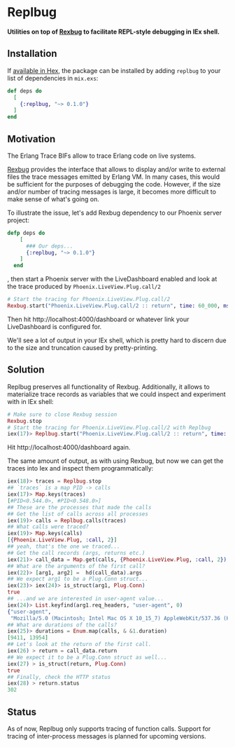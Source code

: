 # Replbug

**Utilities on top of [Rexbug](https://github.com/nietaki/rexbug) to facilitate REPL-style debugging in IEx shell.**

## Installation

If [available in Hex](https://hex.pm/docs/publish), the package can be installed
by adding `replbug` to your list of dependencies in `mix.exs`:

```elixir
def deps do
  [
    {:replbug, "~> 0.1.0"}
  ]
end
```

## Motivation

The Erlang Trace BIFs allow to trace Erlang code on live systems.

[Rexbug](https://github.com/nietaki/rexbug) provides the interface that allows to display and/or write to external files the trace messages emitted by Erlang VM. In many cases, this would be sufficient for the purposes of debugging the code. However, if the size and/or number of tracing messages is large, it becomes more difficult to make sense of what's going on.

To illustrate the issue, let's add Rexbug dependency to our Phoenix server project:
```elixir
defp deps do
    [
      ### Our deps...
      {:replbug, "~> 0.1.0"}
    ]
  end
```

, then start a Phoenix server with the LiveDashboard enabled and look at the trace produced by `Phoenix.LiveView.Plug.call/2`

```elixir
# Start the tracing for Phoenix.LiveView.Plug.call/2
Rexbug.start("Phoenix.LiveView.Plug.call/2 :: return", time: 60_000, msgs: 1_000)
```
Then hit http://localhost:4000/dashboard or whatever link your LiveDashboard is configured for. 

We'll see a lot of output in your IEx shell, which is pretty hard to discern due to the size and truncation caused by pretty-printing.

## Solution 

Replbug preserves all functionality of Rexbug. Additionally, it allows to materialize trace records as variables that we could inspect and experiment with in IEx shell:

```elixir
# Make sure to close Rexbug session
Rexbug.stop
# Start the tracing for Phoenix.LiveView.Plug.call/2 with Replbug
iex(17)> Replbug.start("Phoenix.LiveView.Plug.call/2 :: return", time: 60_000, msgs: 1_000)
```

Hit http://localhost:4000/dashboard again.

The same amount of output, as with using Rexbug, but now we can get the traces into Iex and inspect them programmatically:

```elixir
iex(18)> traces = Replbug.stop
## `traces` is a map PID -> calls
iex(17)> Map.keys(traces)
[#PID<0.544.0>, #PID<0.548.0>]
## These are the processes that made the calls
## Get the list of calls across all processes
iex(19)> calls = Replbug.calls(traces)
## What calls were traced?
iex(19)> Map.keys(calls)              
[{Phoenix.LiveView.Plug, :call, 2}]
## yeah, that's the one we traced...
## Get the call records (args, returns etc.)
iex(21)> call_data = Map.get(calls, {Phoenix.LiveView.Plug, :call, 2})
## What are the arguments of the first call?
iex(22)> [arg1, arg2] =  hd(call_data).args
## We expect arg1 to be a Plug.Conn struct...
iex(23)> iex(24)> is_struct(arg1, Plug.Conn)
true
## ...and we are interested in user-agent value...
iex(24)> List.keyfind(arg1.req_headers, "user-agent", 0) 
{"user-agent",
 "Mozilla/5.0 (Macintosh; Intel Mac OS X 10_15_7) AppleWebKit/537.36 (KHTML, like Gecko) Chrome/104.0.0.0 Safari/537.36"}
## What are durations of the calls?
iex(25)> durations = Enum.map(calls, & &1.duration)
[9411, 13954]
## Let's look at the return of the first call.
iex(26) > return = call_data.return
## We expect it to be a Plug.Conn struct as well...
iex(27) > is_struct(return, Plug.Conn)
true
## Finally, check the HTTP status
iex(28) > return.status
302

```

## Status

As of now, Replbug only supports tracing of function calls.
Support for tracing of inter-process messages is planned for upcoming versions.








